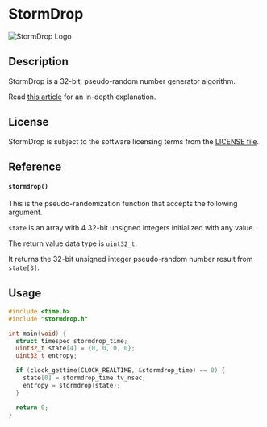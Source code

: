 # StormDrop
![StormDrop Logo](https://repository-images.githubusercontent.com/743602480/00d0e520-07e5-4dee-99f2-eaa277a8691e)

## Description
StormDrop is a 32-bit, pseudo-random number generator algorithm.

Read [this article](https://medium.com/@williamstaffordparsons/stormdrop-is-a-new-32-bit-prng-that-passes-statistical-tests-with-efficient-resource-usage-59b6d6d9c1a8) for an in-depth explanation.

## License
StormDrop is subject to the software licensing terms from the [LICENSE file](https://github.com/williamstaffordparsons/stormdrop/blob/master/LICENSE).

## Reference
#### `stormdrop()`
This is the pseudo-randomization function that accepts the following argument.

`state` is an array with 4 32-bit unsigned integers initialized with any value.

The return value data type is `uint32_t`.

It returns the 32-bit unsigned integer pseudo-random number result from `state[3]`.

## Usage
``` c
#include <time.h>
#include "stormdrop.h"

int main(void) {
  struct timespec stormdrop_time;
  uint32_t state[4] = {0, 0, 0, 0};
  uint32_t entropy;

  if (clock_gettime(CLOCK_REALTIME, &stormdrop_time) == 0) {
    state[0] = stormdrop_time.tv_nsec;
    entropy = stormdrop(state);
  }

  return 0;
}
```
